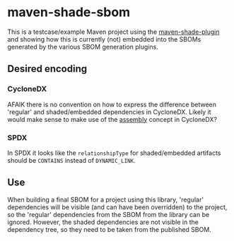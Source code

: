 # maven-shade-sbom

This is a testcase/example Maven project using the [maven-shade-plugin](https://maven.apache.org/plugins/maven-shade-plugin/)
and showing how this is currently (not) embedded into the SBOMs
generated by the various SBOM generation plugins.

## Desired encoding

### CycloneDX

AFAIK there is no convention on how to express the difference
between 'regular' and shaded/embedded dependencies in CycloneDX.
Likely it would make sense to make use of the
[assembly](https://cyclonedx.org/use-cases/#assembly) concept
in CycloneDX?

### SPDX

In SPDX it looks like the `relationshipType` for shaded/embedded
artifacts should be `CONTAINS` instead of `DYNAMIC_LINK`.

## Use

When building a final SBOM for a project using this library, 'regular'
dependencies will be visible (and can have been overridden) to the
project, so the 'regular' dependencies from the SBOM from the library
can be ignored. However, the shaded dependencies are not visible in the
dependency tree, so they need to be taken from the published SBOM.
